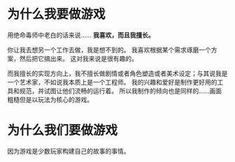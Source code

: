 # 为什么我要做游戏

用绝命毒师中老白的话来说……
**我喜欢，而且我擅长。**

你让我去想另一个工作去做，我是想不到的。
我喜欢根据某个需求琢磨一个方案，然后把它搞出来。
这对我来说是很有趣的。

而我擅长的实现方向上，我不擅长做剧情或者角色塑造或者美术设定；与其说我是一个艺术家，不如说我本质上是一个工程师。
我的兴趣和爱好是制作更好用的工具和规范，并试图让他们流畅的运行着。
所以我制作的倾向也是同样的……画面粗糙但是以玩法为核心的游戏。

# 为什么我们要做游戏

因为游戏是少数玩家构建自己的故事的事情。